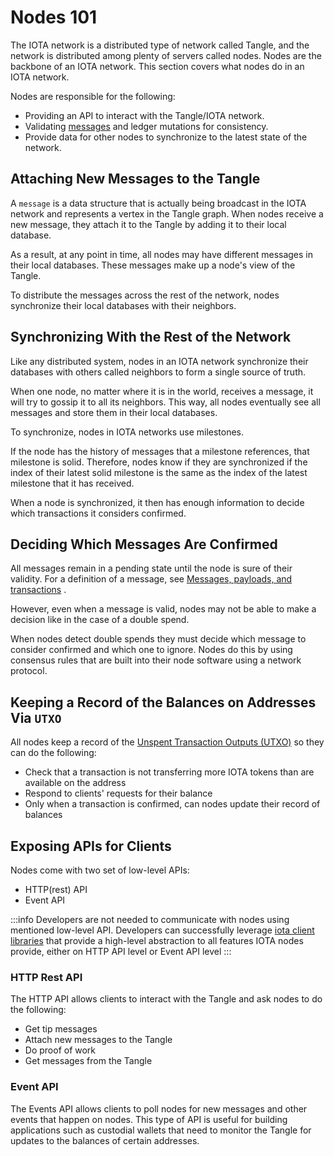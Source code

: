 # Nodes 101

The IOTA network is a distributed type of network called Tangle, and the network is distributed among plenty of servers
called nodes. Nodes are the backbone of an IOTA network. This section covers what nodes do in an IOTA network.

Nodes are responsible for the following:

- Providing an API to interact with the Tangle/IOTA network.
- Validating [messages]((https://chrysalis.docs.iota.org/guides/dev_guide.html#messages-payloads-and-transactions)) and ledger mutations for consistency.
- Provide data for other nodes to synchronize to the latest state of the network.

## Attaching New Messages to the Tangle

A `message` is a data structure that is actually being broadcast in the IOTA network and represents a vertex in the
Tangle graph. When nodes receive a new message, they attach it to the Tangle by adding it to their local database.

As a result, at any point in time, all nodes may have different messages in their local databases. These messages make
up a node's view of the Tangle.

To distribute the messages across the rest of the network, nodes synchronize their local databases with their neighbors.

## Synchronizing With the Rest of the Network

Like any distributed system, nodes in an IOTA network synchronize their databases with others called neighbors to form a
single source of truth.

When one node, no matter where it is in the world, receives a message, it will try to gossip it to all its neighbors.
This way, all nodes eventually see all messages and store them in their local databases.

To synchronize, nodes in IOTA networks use milestones.

If the node has the history of messages that a milestone references, that milestone is solid. Therefore, nodes know if
they are synchronized if the index of their latest solid milestone is the same as the index of the latest milestone that
it has received.

When a node is synchronized, it then has enough information to decide which transactions it considers confirmed.

## Deciding Which Messages Are Confirmed

All messages remain in a pending state until the node is sure of their validity. For a definition of a message,
see [Messages, payloads, and transactions](https://chrysalis.docs.iota.org/guides/dev_guide.html#messages-payloads-and-transactions)
.

However, even when a message is valid, nodes may not be able to make a decision like in the case of a double spend.

When nodes detect double spends they must decide which message to consider confirmed and which one to ignore. Nodes do
this by using consensus rules that are built into their node software using a network protocol.

## Keeping a Record of the Balances on Addresses Via `UTXO`

All nodes keep a record of
the [Unspent Transaction Outputs (UTXO)](https://chrysalis.docs.iota.org/guides/dev_guide.html#unspent-transaction-output-utxo)
so they can do the following:

* Check that a transaction is not transferring more IOTA tokens than are available on the address
* Respond to clients' requests for their balance
* Only when a transaction is confirmed, can nodes update their record of balances

## Exposing APIs for Clients

Nodes come with two set of low-level APIs:

* HTTP(rest) API
* Event API

:::info
Developers are not needed to communicate with nodes using mentioned low-level API. Developers can successfully leverage [iota client libraries](https://chrysalis.docs.iota.org/libraries/overview.html) that provide a high-level abstraction to all features IOTA nodes provide, either on HTTP API level or Event API level
:::

### HTTP Rest API

The HTTP API allows clients to interact with the Tangle and ask nodes to do the following:

* Get tip messages
* Attach new messages to the Tangle
* Do proof of work
* Get messages from the Tangle

### Event API

The Events API allows clients to poll nodes for new messages and other events that happen on nodes. This type of API is
useful for building applications such as custodial wallets that need to monitor the Tangle for updates to the balances
of certain addresses.
